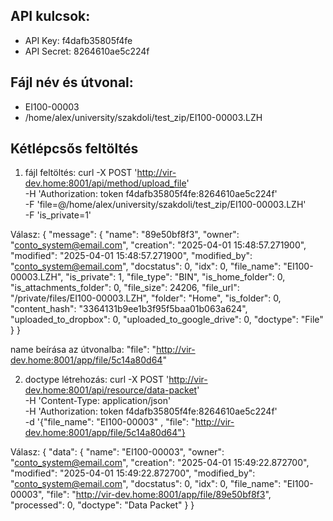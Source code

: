 ## API kulcsok:
 - API Key: f4dafb35805f4fe
 - API Secret: 8264610ae5c224f

## Fájl név és útvonal:
 - EI100-00003
 - /home/alex/university/szakdoli/test_zip/EI100-00003.LZH

## Kétlépcsős feltöltés

1. fájl feltöltés:
curl -X POST 'http://vir-dev.home:8001/api/method/upload_file' \
  -H 'Authorization: token f4dafb35805f4fe:8264610ae5c224f' \
  -F 'file=@/home/alex/university/szakdoli/test_zip/EI100-00003.LZH' \
  -F 'is_private=1'

Válasz:
{
  "message": {
    "name": "89e50bf8f3",
    "owner": "conto_system@email.com",
    "creation": "2025-04-01 15:48:57.271900",
    "modified": "2025-04-01 15:48:57.271900",
    "modified_by": "conto_system@email.com",
    "docstatus": 0,
    "idx": 0,
    "file_name": "EI100-00003.LZH",
    "is_private": 1,
    "file_type": "BIN",
    "is_home_folder": 0,
    "is_attachments_folder": 0,
    "file_size": 24206,
    "file_url": "/private/files/EI100-00003.LZH",
    "folder": "Home",
    "is_folder": 0,
    "content_hash": "3364131b9ee1b3f95f5baa01b063a624",
    "uploaded_to_dropbox": 0,
    "uploaded_to_google_drive": 0,
    "doctype": "File"
  }
}

name beírása az útvonalba: "file": "http://vir-dev.home:8001/app/file/5c14a80d64"

2. doctype létrehozás:
curl -X POST 'http://vir-dev.home:8001/api/resource/data-packet' \
  -H 'Content-Type: application/json' \
  -H 'Authorization: token f4dafb35805f4fe:8264610ae5c224f' \
  -d '{"file_name": "EI100-00003" , "file": "http://vir-dev.home:8001/app/file/5c14a80d64"}

Válasz:
{
  "data": {
    "name": "EI100-00003",
    "owner": "conto_system@email.com",
    "creation": "2025-04-01 15:49:22.872700",
    "modified": "2025-04-01 15:49:22.872700",
    "modified_by": "conto_system@email.com",
    "docstatus": 0,
    "idx": 0,
    "file_name": "EI100-00003",
    "file": "http://vir-dev.home:8001/app/file/89e50bf8f3",
    "processed": 0,
    "doctype": "Data Packet"
  }
}
